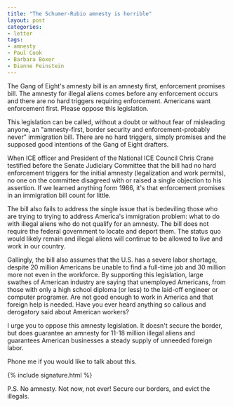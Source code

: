 ```yaml
---
title: "The Schumer-Rubio amnesty is horrible"
layout: post
categories:
- letter
tags:
- amnesty
- Paul Cook
- Barbara Boxer
- Dianne Feinstein
---
```


The Gang of Eight's amnesty bill is an amnesty first, enforcement promises bill. The amnesty for illegal aliens comes before any enforcement occurs and there are no hard triggers requiring enforcement. Americans want enforcement first. Please oppose this legislation.

This legislation can be called, without a doubt or without fear of misleading anyone, an "amnesty-first, border security and enforcement-probably never" immigration bill. There are no hard triggers, simply promises and the supposed good intentions of the Gang of Eight drafters.

When ICE officer and President of the National ICE Council Chris Crane testified before the Senate Judiciary Committee that the bill had no hard enforcement triggers for the initial amnesty (legalization and work permits), no one on the committee disagreed with or raised a single objection to his assertion. If we learned anything form 1986, it's that enforcement promises in an immigration bill count for little.

The bill also fails to address the single issue that is bedeviling those who are trying to trying to address America's immigration problem: what to do with illegal aliens who do not qualify for an amnesty. The bill does not require the federal government to locate and deport them. The status quo would likely remain and illegal aliens will continue to be allowed to live and work in our country.

Gallingly, the bill also assumes that the U.S. has a severe labor shortage, despite 20 million Americans be unable to find a full-time job and 30 million more not even in the workforce. By supporting this legislation, large swathes of American industry are saying that unemployed Americans, from those with only a high school diploma (or less) to the laid-off engineer or computer programer. Are not good enough to work in America and that foreign help is needed. Have you ever heard anything so callous and derogatory said about American workers?

I urge you to oppose this amnesty legislation. It doesn't secure the border, but does guarantee an amnesty for 11-18 million illegal aliens and guarantees American businesses a steady supply of unneeded foreign labor.

Phone me if you would like to talk about this.

{% include signature.html %}

P.S. No amnesty. Not now, not ever! Secure our borders, and evict the illegals.